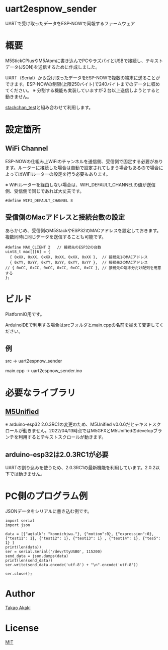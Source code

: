 # uart2espnow_sender
UARTで受け取ったデータをESP-NOWで同報するファームウェア

# 概要
M5StickCPlusやM5Atomに書き込んでPCやラズパイとUSBで接続し、テキストデータ(JSON)を送信するために作成しました。

UART（Serial）から受け取ったデータをESP-NOWで複数の端末に送ることができます。ESP-NOWの制限(上限250バイト)で240バイトまでのデータに収めてください。
※ 分割する機能も実装していますが２台以上送信しようとすると動きません。

[stackchan_test](https://github.com/mongonta0716/stackchan_test)と組み合わせて利用します。

# 設定箇所

## WiFi Channel

ESP-NOWの仕組み上WiFiのチャンネルを送信側、受信側で固定する必要があります。ルーターに接続した場合は自動で設定されてしまう場合もあるので場合によってはWiFiルーターの設定を行う必要もあります。

※ WiFiルーターを経由しない場合は、WIFI_DEFAULT_CHANNELの値が送信側、受信側で同じであれば大丈夫です。

```
#define WIFI_DEFAULT_CHANNEL 8
```

## 受信側のMacアドレスと接続台数の設定

あらかじめ、受信側のM5StackやESP32のMACアドレスを設定しておきます。複数同時に同じデータを送信することも可能です。

```
#define MAX_CLIENT 2   // 接続先のESP32の台数 
uint8_t mac[][6] = {
  { 0xXX, 0xXX, 0xXX, 0xXX, 0xXX, 0xXX },  // 接続先1のMACアドレス
  { 0xYY, 0xYY, 0xYY, 0xYY, 0xYY, 0xYY },  // 接続先2のMACアドレス
// { 0xCC, 0xCC, 0xCC, 0xCC, 0xCC, 0xCC }, // 接続先の端末分だけ配列を用意する
};
```

# ビルド
PlatformIO用です。

ArduinoIDEで利用する場合はsrcフォルダとmain.cppの名前を揃えて変更してください。

## 例
src -> uart2espnow_sender

main.cpp -> uart2espnow_sender.ino

# 必要なライブラリ

## [M5Unified](https://github.com/m5stack/M5Unified)
※ arduino-esp32 2.0.3RC1の変更のため、M5Unified v0.0.6だとテキストスクロールが動きません。2022/04/13時点ではM5GFXとM5Unifiedのdevelopブランチを利用するとテキストスクロールが動きます。

## arduino-esp32は2.0.3RC1が必要

UARTの割り込みを使うため、2.0.3RC1の最新機能を利用しています。2.0.2以下では動きません。

# PC側のプログラム例

JSONデータをシリアルに書き込む例です。

```
import serial
import json

data = [{"aqtalk": "konnichiwa."}, {"motion":0}, {"expression":0}, {"test11": 1}, {"test12": 1}, {"test13": 1} , {"test14": 1}, {"tes5": 1} ] 
print(len(data))
ser = serial.Serial('/dev/ttyUSB0', 115200)
send_data = json.dumps(data)
print(len(send_data))
ser.write(send_data.encode('utf-8') + "\n".encode('utf-8'))

ser.close();
```

# Author

[Takao Akaki](https://github.com/mongonta0716)

# License
[MIT](https://github.com/mongonta0716/uart2espnow_sender/blob/main/LICENSE)

